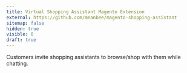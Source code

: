 ```yaml
---
title: Virtual Shopping Assistant Magento Extension
external: https://github.com/meanbee/magento-shopping-assistant
sitemap: false
hidden: true
visible: 0
draft: true
---
```

Customers invite shopping assistants to browse/shop with them while chatting.
